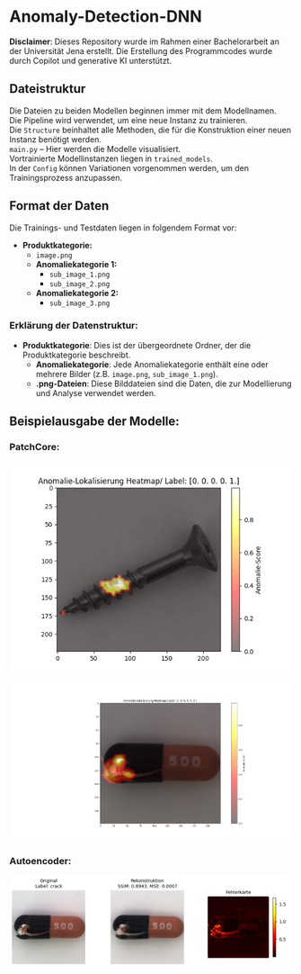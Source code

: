 # Anomaly-Detection-DNN

**Disclaimer**: Dieses Repository wurde im Rahmen einer Bachelorarbeit an der Universität Jena erstellt. Die Erstellung des Programmcodes wurde durch Copilot und generative KI unterstützt.

## Dateistruktur

Die Dateien zu beiden Modellen beginnen immer mit dem Modellnamen.  
Die Pipeline wird verwendet, um eine neue Instanz zu trainieren.  
Die `Structure` beinhaltet alle Methoden, die für die Konstruktion einer neuen Instanz benötigt werden.  
`main.py` – Hier werden die Modelle visualisiert.  
Vortrainierte Modellinstanzen liegen in `trained_models`.  
In der `Config` können Variationen vorgenommen werden, um den Trainingsprozess anzupassen.

## Format der Daten

Die Trainings- und Testdaten liegen in folgendem Format vor:

- **Produktkategorie:**
  - `image.png`
  - **Anomaliekategorie 1:**
    - `sub_image_1.png`
    - `sub_image_2.png`
  - **Anomaliekategorie 2:**
    - `sub_image_3.png`

### Erklärung der Datenstruktur:
- **Produktkategorie**: Dies ist der übergeordnete Ordner, der die Produktkategorie beschreibt.
  - **Anomaliekategorie**: Jede Anomaliekategorie enthält eine oder mehrere Bilder (z.B. `image.png`, `sub_image_1.png`).
  - **.png-Dateien**: Diese Bilddateien sind die Daten, die zur Modellierung und Analyse verwendet werden.

## Beispielausgabe der Modelle:
### PatchCore:

![Anomalieerkennung einer Schraube](/example_images/Screw2.png)
 
![Anomalieerkennung einerKapsel](/example_images/capsule1.png)

### Autoencoder:
![Anomalieerkennung einer Kapsel](/example_images/Capsule_AE.PNG)
